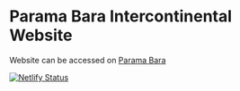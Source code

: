 # Parama Bara Intercontinental Website

Website can be accessed on [Parama Bara](https://paramabara.netlify.app/)

[![Netlify Status](https://api.netlify.com/api/v1/badges/e98a7e84-ba89-4c96-90a2-75417e991267/deploy-status)](https://app.netlify.com/sites/paramabara/deploys)
